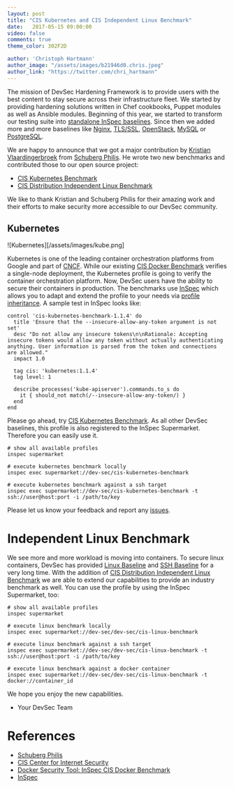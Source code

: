 ```yaml
---
layout: post
title: "CIS Kubernetes and CIS Independent Linux Benchmark"
date:   2017-05-15 09:00:00
video: false
comments: true
theme_color: 302F2D

author: 'Christoph Hartmann'
author_image: "/assets/images/b21946d0.chris.jpeg"
author_link: "https://twitter.com/chri_hartmann"
---
```


The mission of DevSec Hardening Framework is to provide users with the best content to stay secure across their infrastructure fleet. We started by providing hardening solutions written in Chef cookbooks, Puppet modules as well as Ansible modules. Beginning of this year, we started to transform our testing suite into [standalone InSpec baselines](http://dev-sec.io/blog/article/inspec-benchmarks). Since then we added more and more baselines like [Nginx](https://github.com/dev-sec/nginx-baseline), [TLS/SSL](https://github.com/dev-sec/ssl-baseline), [OpenStack](https://github.com/dev-sec/openstack-baseline), [MySQL](https://github.com/dev-sec/mysql-baseline) or [PostgreSQL](https://github.com/dev-sec/postgres-baseline).

We are happy to announce that we got a major contribution by [Kristian Vlaardingerbroek](https://github.com/rarenerd) from [Schuberg Philis](schubergphilis.com). He wrote two new benchmarks and contributed those to our open source project:

 * [CIS Kubernetes Benchmark](https://github.com/dev-sec/cis-kubernetes-benchmark)
 * [CIS Distribution Independent Linux Benchmark](https://github.com/dev-sec/cis-dil-benchmark)

We like to thank Kristian and Schuberg Philis for their amazing work and their efforts to make security more accessible to our DevSec community.

## Kubernetes

![Kubernetes][/assets/images/kube.png]

Kubernetes is one of the leading container orchestration platforms from Google and part of [CNCF](https://www.cncf.io/). While our existing [CIS Docker Benchmark](https://github.com/dev-sec/cis-docker-benchmark) verifies a single-node deployment, the Kubernetes profile is going to verify the container orchestration platform. Now, DevSec users have the ability to secure their containers in production. The benchmarks use [InSpec](https://www.inspec.io/) which allows you to adapt and extend the profile to your needs via [profile inheritance](https://www.inspec.io/docs/reference/profiles/). A sample test in InSpec looks like:

```
control 'cis-kubernetes-benchmark-1.1.4' do
  title 'Ensure that the --insecure-allow-any-token argument is not set'
  desc "Do not allow any insecure tokens\n\nRationale: Accepting insecure tokens would allow any token without actually authenticating anything. User information is parsed from the token and connections are allowed."
  impact 1.0

  tag cis: 'kubernetes:1.1.4'
  tag level: 1

  describe processes('kube-apiserver').commands.to_s do
    it { should_not match(/--insecure-allow-any-token/) }
  end
end
```

Please go ahead, try [CIS Kubernetes Benchmark](https://github.com/dev-sec/cis-kubernetes-benchmark). As all other DevSec baselines, this profile is also registered to the InSpec Supermarket. Therefore you can easily use it.

```
# show all available profiles
inspec supermarket

# execute kubernetes benchmark locally
inspec exec supermarket://dev-sec/cis-kubernetes-benchmark

# execute kubernetes benchmark against a ssh target
inspec exec supermarket://dev-sec/cis-kubernetes-benchmark -t ssh://user@host:port -i /path/to/key
```

Please let us know your feedback and report any [issues](https://github.com/dev-sec/cis-kubernetes-benchmark/issues).

# Independent Linux Benchmark

We see more and more workload is moving into containers. To secure linux containers, DevSec has provided [Linux Baseline](https://github.com/dev-sec/linux-baseline) and [SSH Baseline](https://github.com/dev-sec/ssh-baseline) for a very long time. With the addition of [CIS Distribution Independent Linux Benchmark](https://github.com/dev-sec/cis-dil-benchmark) we are able to extend our capabilities to provide an industry benchmark as well. You can use the profile by using the InSpec Supermarket, too:

```
# show all available profiles
inspec supermarket

# execute linux benchmark locally
inspec exec supermarket://dev-sec/dev-sec/cis-linux-benchmark

# execute linux benchmark against a ssh target
inspec exec supermarket://dev-sec/dev-sec/cis-linux-benchmark -t ssh://user@host:port -i /path/to/key

# execute linux benchmark against a docker container
inspec exec supermarket://dev-sec/dev-sec/cis-linux-benchmark -t docker://container_id
```

We hope you enjoy the new capabilities.

- Your DevSec Team

# References

- [Schuberg Philis](schubergphilis.com)
- [CIS Center for Internet Security](https://www.cisecurity.org/)
- [Docker Security Tool: InSpec CIS Docker Benchmark](https://atomic111.github.io/blog/inspec-cis-docker)
- [InSpec](https://www.inspec.io/)
